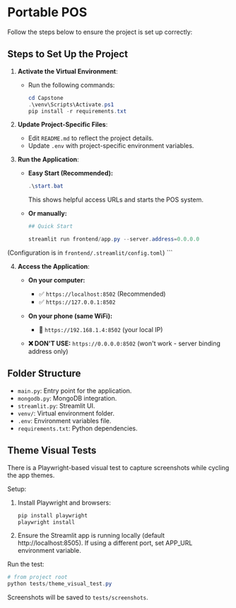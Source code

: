 # Portable POS

Follow the steps below to ensure the project is set up correctly:

## Steps to Set Up the Project

1. **Activate the Virtual Environment**:
   - Run the following commands:
     ```powershell
     cd Capstone
     .\venv\Scripts\Activate.ps1
     pip install -r requirements.txt
     ```

2. **Update Project-Specific Files**:
   - Edit `README.md` to reflect the project details.
   - Update `.env` with project-specific environment variables.

3. **Run the Application**:
   - **Easy Start (Recommended):**
     ```powershell
     .\start.bat
     ```
     This shows helpful access URLs and starts the POS system.
   
   - **Or manually:**
     ```powershell
     ## Quick Start

     streamlit run frontend/app.py --server.address=0.0.0.0

(Configuration is in `frontend/.streamlit/config.toml`)
     ```

4. **Access the Application**:
   - **On your computer:**
     - ✅ `https://localhost:8502` (Recommended)
     - ✅ `https://127.0.0.1:8502`
   
   - **On your phone (same WiFi):**
     - 📱 `https://192.168.1.4:8502` (your local IP)
   
   - **❌ DON'T USE:** `https://0.0.0.0:8502` (won't work - server binding address only)

## Folder Structure

- `main.py`: Entry point for the application.
- `mongodb.py`: MongoDB integration.
- `streamlit.py`: Streamlit UI.
- `venv/`: Virtual environment folder.
- `.env`: Environment variables file.
- `requirements.txt`: Python dependencies.

## Theme Visual Tests

There is a Playwright-based visual test to capture screenshots while cycling the app themes.

Setup:

1. Install Playwright and browsers:

   ```powershell
   pip install playwright
   playwright install
   ```

2. Ensure the Streamlit app is running locally (default http://localhost:8505). If using a different port, set APP_URL environment variable.

Run the test:

```powershell
# from project root
python tests/theme_visual_test.py
``` 

Screenshots will be saved to `tests/screenshots`.
